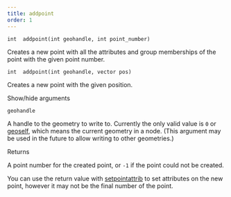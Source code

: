 ```yaml
---
title: addpoint
order: 1
---
```

`int  addpoint(int geohandle, int point_number)`

Creates a new point with all the attributes and group memberships of the point with the given point number.

`int  addpoint(int geohandle, vector pos)`

Creates a new point with the given position.

Show/hide arguments

`geohandle`

A handle to the geometry to write to. Currently the only valid value is `0` or [geoself](geoself.html "Returns a handle to the current geometry."), which means the current geometry in a node. (This argument may be used in the future to allow writing to other geometries.)

Returns

A point number for the created point, or `-1` if the point could not be created.

You can use the return value with [setpointattrib](setpointattrib.html "Sets a point attribute in a geometry.") to set attributes on the new point, however it may not be the final number of the point.
